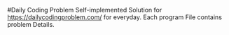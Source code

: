 #Daily Coding Problem
 Self-implemented Solution for https://dailycodingproblem.com/ for everyday.
 Each program File contains problem Details.
